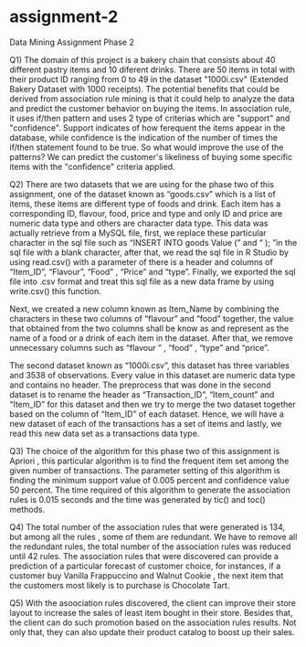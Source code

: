 # assignment-2
Data Mining Assignment Phase 2

Q1) The domain of this project is a bakery chain that consists about 40 different pastry items and 10 diferent drinks. There are 50 items in total with their product ID ranging from 0 to 49 in the dataset "1000i.csv" (Extended Bakery Dataset with 1000 receipts). The potential benefits that could be derived from association rule mining is that it could help to analyze the data and predict the customer behavior on buying the items. In association rule, it uses if/then pattern and uses 2 type of criterias which are "support" and "confidence". Support indicates of how ferequent the items appear in the database, while confidence is the indication of the number of times the if/then statement found to be true. So what would improve the use of the patterns? We can predict the customer's likeliness of buying some specific items with the "confidence" criteria applied.

Q2) There are two datasets that we are using for the phase two of this assignment, one of the dataset known as “goods.csv” which is a list of items, these items are different type of foods and drink. Each item has a corresponding ID, flavour, food, price and type and only ID and price are numeric data type and others are character data type. This data was actually retrieve from a MySQL file, first, we replace these particular character in the sql file such as “INSERT INTO goods Value (” and “ ); ”in the sql file with a blank character, after that, we read the sql file in R Studio by using read.csv() with a parameter of there is a header and columns of “Item_ID”, “Flavour”, “Food” , “Price” and “type”. Finally, we exported the sql file into .csv format and treat this sql file as a new data frame by using write.csv() this function. 

   Next, we created a new column known as Item_Name by combining the characters in these two columns of “flavour” and “food” together, the value that obtained from the two columns shall be know as and represent as the name of a food or a drink of each item in the dataset. After that, we remove unnecessary columns such as “flavour ” , “food” , “type” and “price”.
   
   The second dataset known as “1000i.csv”, this dataset has three variables and 3538 of observations. Every value in this dataset are numeric data type and contains no header. The preprocess that was done in the second dataset is to rename the header as “Transaction_ID”, “Item_count” and “Item_ID” for this dataset and then we try to merge the two dataset together based on the column of “Item_ID” of each dataset. Hence, we will have a new dataset of each of the transactions has a set of items and lastly, we read  this new data set as a transactions data type. 

Q3) The choice of the algorithm for this phase two of this assignment is Apriori , this particular algorithm is to find the frequent item set among the given number of transactions. The parameter setting of this algorithm is finding the minimum support value of 0.005 percent and confidence value 50 percent. The time required of this algorithm to generate the association rules  is 0.015 seconds and the time was generated by tic() and toc() methods.

Q4) The total number of the association rules that were generated is 134, but among all the rules , some of them are redundant. We have to remove all the redundant rules, the total number of the association rules was reduced until 42 rules.  The association rules that were discovered  can provide a prediction of a particular forecast of customer choice, for instances, if a customer buy Vanilla Frappuccino and Walnut Cookie , the next item that the customers most likely is to 
purchase is Chocolate Tart.  

Q5) With the asoociation rules discovered, the client can improve their store layout to increase the sales of least item bought in their store. Besides that, the client can do such promotion based on the association rules results. Not only that, they can also update their product catalog to boost up their sales.
